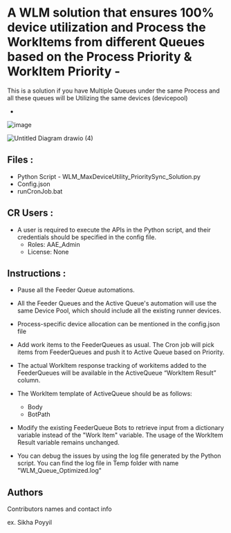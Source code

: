 # A WLM solution that ensures 100% device utilization and Process the WorkItems from different Queues based on the Process Priority & WorkItem Priority -  

This is a solution if you have Multiple Queues under the same Process and all these queues will be Utilizing the same devices (devicepool)

*
![image](https://github.com/user-attachments/assets/95839bb3-4810-4e5a-aca8-60953f535adf)



![Untitled Diagram drawio (4)](https://github.com/user-attachments/assets/822888ce-ebd6-41df-b92c-a1557c8281c3)




## Files :
* Python Script  - WLM_MaxDeviceUtility_PrioritySync_Solution.py
* Config.json
* runCronJob.bat

## CR Users :
* A user is required to execute the APIs in the Python script, and their credentials should be specified in the config file. 
  * Roles: AAE_Admin
  * License: None
## Instructions :
  * Pause all the Feeder Queue automations.
  * All the Feeder Queues and the Active Queue's automation will use the same Device Pool, which should include all the existing runner devices.
  * Process-specific device allocation can be mentioned in the config.json file
  * Add work items to the FeederQueues as usual. The Cron job will pick items from FeederQueues and push it to Active Queue based on Priority.
  * The actual WorkItem response tracking of workitems added to the FeederQueues will be available in the ActiveQueue “WorkItem Result” column.
  * The WorkItem template of ActiveQueue should be as follows:
    * Body
    * BotPath
  * Modify the existing FeederQueue Bots to retrieve input from a dictionary variable instead of the "Work Item" variable. The usage of the WorkItem Result variable remains unchanged.


 * You can debug the issues by using the log file generated by the Python script.  You can find the log file in Temp folder with name "WLM_Queue_Optimized.log"



## Authors

Contributors names and contact info

ex. Sikha Poyyil 

